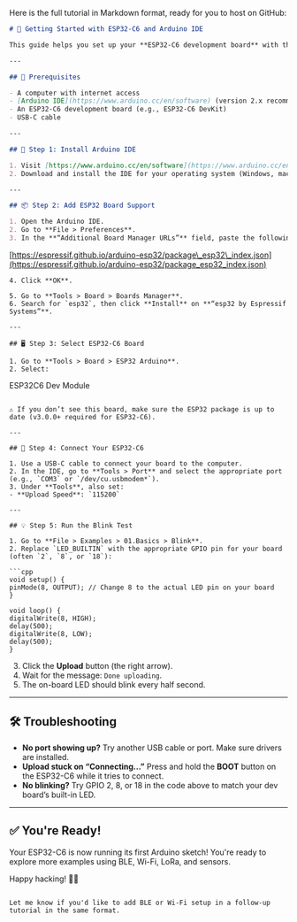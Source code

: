 Here is the full tutorial in Markdown format, ready for you to host on GitHub:

```markdown
# 🚀 Getting Started with ESP32-C6 and Arduino IDE

This guide helps you set up your **ESP32-C6 development board** with the **Arduino IDE** and run a basic **blink test** to verify everything is working.

---

## 🧰 Prerequisites

- A computer with internet access
- [Arduino IDE](https://www.arduino.cc/en/software) (version 2.x recommended)
- An ESP32-C6 development board (e.g., ESP32-C6 DevKit)
- USB-C cable

---

## 🔧 Step 1: Install Arduino IDE

1. Visit [https://www.arduino.cc/en/software](https://www.arduino.cc/en/software)
2. Download and install the IDE for your operating system (Windows, macOS, or Linux)

---

## 📦 Step 2: Add ESP32 Board Support

1. Open the Arduino IDE.
2. Go to **File > Preferences**.
3. In the **“Additional Board Manager URLs”** field, paste the following:
```

[https://espressif.github.io/arduino-esp32/package\_esp32\_index.json](https://espressif.github.io/arduino-esp32/package_esp32_index.json)

```
4. Click **OK**.

5. Go to **Tools > Board > Boards Manager**.
6. Search for `esp32`, then click **Install** on **“esp32 by Espressif Systems”**.

---

## 🖥️ Step 3: Select ESP32-C6 Board

1. Go to **Tools > Board > ESP32 Arduino**.
2. Select:
```

ESP32C6 Dev Module

````

⚠️ If you don’t see this board, make sure the ESP32 package is up to date (v3.0.0+ required for ESP32-C6).

---

## 🔌 Step 4: Connect Your ESP32-C6

1. Use a USB-C cable to connect your board to the computer.
2. In the IDE, go to **Tools > Port** and select the appropriate port (e.g., `COM3` or `/dev/cu.usbmodem*`).
3. Under **Tools**, also set:
- **Upload Speed**: `115200`

---

## 💡 Step 5: Run the Blink Test

1. Go to **File > Examples > 01.Basics > Blink**.
2. Replace `LED_BUILTIN` with the appropriate GPIO pin for your board (often `2`, `8`, or `18`):

```cpp
void setup() {
pinMode(8, OUTPUT); // Change 8 to the actual LED pin on your board
}

void loop() {
digitalWrite(8, HIGH);
delay(500);
digitalWrite(8, LOW);
delay(500);
}
````

3. Click the **Upload** button (the right arrow).
4. Wait for the message: `Done uploading`.
5. The on-board LED should blink every half second.

---

## 🛠️ Troubleshooting

* **No port showing up?** Try another USB cable or port. Make sure drivers are installed.
* **Upload stuck on “Connecting...”** Press and hold the **BOOT** button on the ESP32-C6 while it tries to connect.
* **No blinking?** Try GPIO 2, 8, or 18 in the code above to match your dev board’s built-in LED.

---

## ✅ You're Ready!

Your ESP32-C6 is now running its first Arduino sketch! You're ready to explore more examples using BLE, Wi-Fi, LoRa, and sensors.

Happy hacking! 🔧💡

```

Let me know if you'd like to add BLE or Wi-Fi setup in a follow-up tutorial in the same format.
```
